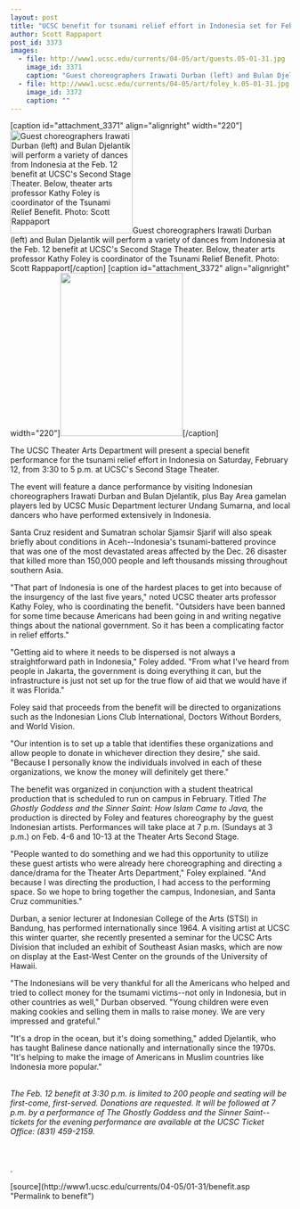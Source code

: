 ```yaml
---
layout: post
title: "UCSC benefit for tsunami relief effort in Indonesia set for February 12"
author: Scott Rappaport
post_id: 3373
images:
  - file: http://www1.ucsc.edu/currents/04-05/art/guests.05-01-31.jpg
    image_id: 3371
    caption: "Guest choreographers Irawati Durban (left) and Bulan Djelantik will perform a variety of dances from Indonesia at the Feb. 12 benefit at UCSC's Second Stage Theater. Below, theater arts professor Kathy Foley is coordinator of the Tsunami Relief Benefit. Photo: Scott Rappaport"
  - file: http://www1.ucsc.edu/currents/04-05/art/foley_k.05-01-31.jpg
    image_id: 3372
    caption: ""
---
```


[caption id="attachment_3371" align="alignright" width="220"]<a href="http://localhost/mysite/wp-content/uploads/2005/01/guests.05-01-31.jpg"><img class="size-full wp-image-3371" src="http://localhost/mysite/wp-content/uploads/2005/01/guests.05-01-31.jpg" alt="Guest choreographers Irawati Durban (left) and Bulan Djelantik will perform a variety of dances from Indonesia at the Feb. 12 benefit at UCSC's Second Stage Theater. Below, theater arts professor Kathy Foley is coordinator of the Tsunami Relief Benefit. Photo: Scott Rappaport" width="220" height="185" /></a>Guest choreographers Irawati Durban (left) and Bulan Djelantik will perform a variety of dances from Indonesia at the Feb. 12 benefit at UCSC's Second Stage Theater. Below, theater arts professor Kathy Foley is coordinator of the Tsunami Relief Benefit. Photo: Scott Rappaport[/caption]
[caption id="attachment_3372" align="alignright" width="220"]<a href="http://localhost/mysite/wp-content/uploads/2005/01/foley_k.05-01-31.jpg"><img class="size-full wp-image-3372" src="http://localhost/mysite/wp-content/uploads/2005/01/foley_k.05-01-31.jpg" alt="" width="220" height="293" /></a>[/caption]
<a name="content" id="content"></a>
<p>
  The UCSC Theater Arts Department will present a special benefit performance for the tsunami relief effort in Indonesia on Saturday, February 12, from 3:30 to 5 p.m. at UCSC's Second Stage Theater.<br>
</p>
<p>
  The event will feature a dance performance by visiting Indonesian choreographers Irawati Durban and Bulan Djelantik, plus Bay Area gamelan players led by UCSC Music Department lecturer Undang Sumarna, and local dancers who have performed extensively in Indonesia.<br>
</p>
<p>
  Santa Cruz resident and Sumatran scholar Sjamsir Sjarif will also speak briefly about conditions in Aceh--Indonesia's tsunami-battered province that was one of the most devastated areas affected by the Dec. 26 disaster that killed more than 150,000 people and left thousands missing throughout southern Asia.
</p>
<p>
  "That part of Indonesia is one of the hardest places to get into because of the insurgency of the last five years," noted UCSC theater arts professor Kathy Foley, who is coordinating the benefit. "Outsiders have been banned for some time because Americans had been going in and writing negative things about the national government. So it has been a complicating factor in relief efforts."
</p>
<p>
  "Getting aid to where it needs to be dispersed is not always a straightforward path in Indonesia," Foley added. "From what I've heard from people in Jakarta, the government is doing everything it can, but the infrastructure is just not set up for the true flow of aid that we would have if it was Florida."
</p>
<p>
  Foley said that proceeds from the benefit will be directed to organizations such as the Indonesian Lions Club International, Doctors Without Borders, and World Vision.
</p>
<p>
  "Our intention is to set up a table that identifies these organizations and allow people to donate in whichever direction they desire," she said. "Because I personally know the individuals involved in each of these organizations, we know the money will definitely get there."
</p>
<p>
  The benefit was organized in conjunction with a student theatrical production that is scheduled to run on campus in February. Titled <i>The Ghostly Goddess and the Sinner Saint: How Islam Came to Java,</i> the production is directed by Foley and features choreography by the guest Indonesian artists. Performances will take place at 7 p.m. (Sundays at 3 p.m.) on Feb. 4-6 and 10-13 at the Theater Arts Second Stage.
</p>
<p>
  "People wanted to do something and we had this opportunity to utilize these guest artists who were already here choreographing and directing a dance/drama for the Theater Arts Department," Foley explained. "And because I was directing the production, I had access to the performing space. So we hope to bring together the campus, Indonesian, and Santa Cruz communities."<br>
</p>
<p>
  Durban, a senior lecturer at Indonesian College of the Arts (STSI) in Bandung, has performed internationally since 1964. A visiting artist at UCSC this winter quarter, she recently presented a seminar for the UCSC Arts Division that included an exhibit of Southeast Asian masks, which are now on display at the East-West Center on the grounds of the University of Hawaii.<br>
</p>
<p>
  "The Indonesians will be very thankful for all the Americans who helped and tried to collect money for the tsumami victims--not only in Indonesia, but in other countries as well," Durban observed. "Young children were even making cookies and selling them in malls to raise money. We are very impressed and grateful."<br>
</p>
<p>
  "It's a drop in the ocean, but it's doing something," added Djelantik, who has taught Balinese dance nationally and internationally since the 1970s. "It's helping to make the image of Americans in Muslim countries like Indonesia more popular."<br>
</p>
<p>
  <br>
  <i>The Feb. 12 benefit at 3:30 p.m. is limited to 200 people and seating will be first-come, first-served. Donations are requested. It will be followed at 7 p.m. by a performance of The Ghostly Goddess and the Sinner Saint--tickets for the evening performance are available at the UCSC Ticket Office: (831) 459-2159.</i><br>
  <br>
  <br>
  <br>
  .<br>
</p>
[source](http://www1.ucsc.edu/currents/04-05/01-31/benefit.asp "Permalink to benefit")
